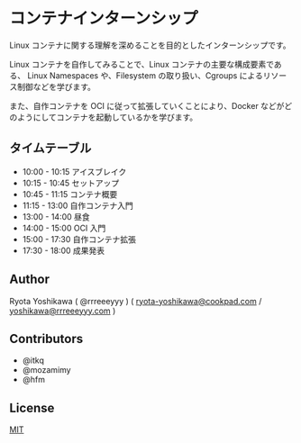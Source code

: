 # コンテナインターンシップ

Linux コンテナに関する理解を深めることを目的としたインターンシップです。

Linux コンテナを自作してみることで、Linux コンテナの主要な構成要素である、
Linux Namespaces や、Filesystem の取り扱い、Cgroups によるリソース制御などを学びます。

また、自作コンテナを OCI に従って拡張していくことにより、Docker などがどのようにしてコンテナを起動しているかを学びます。

## タイムテーブル

- 10:00 - 10:15 アイスブレイク
- 10:15 - 10:45 セットアップ
- 10:45 - 11:15 コンテナ概要
- 11:15 - 13:00 自作コンテナ入門
- 13:00 - 14:00 昼食
- 14:00 - 15:00 OCI 入門
- 15:00 - 17:30 自作コンテナ拡張
- 17:30 - 18:00 成果発表

## Author

Ryota Yoshikawa ( @rrreeeyyy ) ( <ryota-yoshikawa@cookpad.com> / <yoshikawa@rrreeeyyy.com> )

## Contributors

- @itkq
- @mozamimy
- @hfm

## License

[MIT](https://opensource.org/licenses/MIT)
